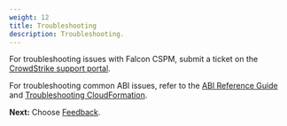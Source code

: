 ```yaml
---
weight: 12
title: Troubleshooting
description: Troubleshooting.
---
```


For troubleshooting issues with Falcon CSPM, submit a ticket on the [CrowdStrike support portal](https://supportportal.crowdstrike.com/).

For troubleshooting common ABI issues, refer to the [ABI Reference Guide](https://aws-abi.s3.amazonaws.com/guide/cfn-abi-aws-reference-guide/overview/index.html) and [Troubleshooting CloudFormation](https://docs.aws.amazon.com/AWSCloudFormation/latest/UserGuide/troubleshooting.html).


**Next:** Choose [Feedback](/feedback/index.html).
